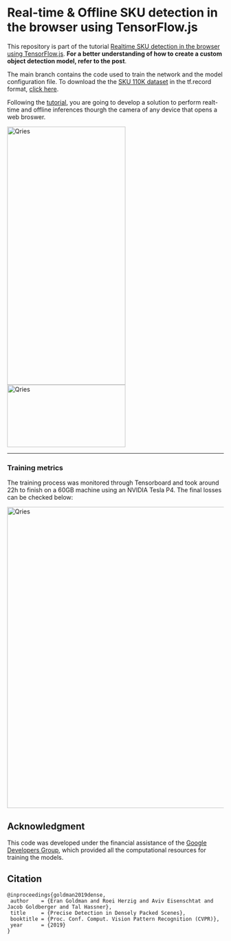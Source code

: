 # Real-time & Offline SKU detection in the browser using TensorFlow.js

This repository is part of the tutorial  [Realtime SKU detection in the browser using TensorFlow.js](https://blog.tensorflow.org/2022/05/real-time-sku-detection-in-browser.html?m=1).  **For a better understanding of how to create a custom object detection model, refer to the post**.


The main branch contains the code used to train the network and the model configuration file. To download the the [SKU 110K dataset](https://github.com/eg4000/SKU110K_CVPR19) in the tf.record format, [click here](https://mega.nz/file/xnBWwBbK#h38Etgjt59z-gdGnK0Gbt3P4D_iM5_PdiWlBLbHiLrc).

Following the [tutorial](test.com),  you are going to develop a solution to perform realt-time and offline inferences thourgh the camera of any device that opens a web broswer.

<body> 
<img  alt="Qries"
src="https://github.com/hugozanini/realtime-sku-detection/blob/main/git-media/demo.gif?raw=true"  width="275" height="600">
</body



<body> <a  href="https://codesandbox.io/s/sku-detection-mobilenet-wtvbj?file=/src/index.js">
<img  alt="Qries"
src="https://raw.githubusercontent.com/hugozanini/realtime-sku-detection/main/git-media/sandbox.png"  width="275" height="145">
</a>
</body
<br>

---
### Training metrics

The training process was monitored through Tensorboard and took around 22h to finish on a 60GB machine using an NVIDIA Tesla P4. The final losses can be checked below:


<body> <a  href="https://codesandbox.io/s/sku-detection-mobilenet-wtvbj?file=/src/index.js">
<img  alt="Qries"
src="https://raw.githubusercontent.com/hugozanini/realtime-sku-detection/main/git-media/total_loss.png"  width="700">
</a>
</body
<br>




## Acknowledgment

This code was developed under the financial assistance of the [Google Developers Group](https://developers.google.com/community/gdg),  which provided all the computational resources for training the models.



## Citation

```
@inproceedings{goldman2019dense,
 author    = {Eran Goldman and Roei Herzig and Aviv Eisenschtat and Jacob Goldberger and Tal Hassner},
 title     = {Precise Detection in Densely Packed Scenes},
 booktitle = {Proc. Conf. Comput. Vision Pattern Recognition (CVPR)},
 year      = {2019}
}
```
